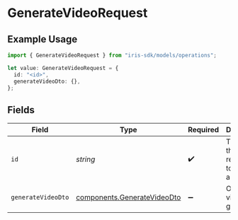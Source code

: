 # GenerateVideoRequest

## Example Usage

```typescript
import { GenerateVideoRequest } from "iris-sdk/models/operations";

let value: GenerateVideoRequest = {
  id: "<id>",
  generateVideoDto: {},
};
```

## Fields

| Field                                                                      | Type                                                                       | Required                                                                   | Description                                                                |
| -------------------------------------------------------------------------- | -------------------------------------------------------------------------- | -------------------------------------------------------------------------- | -------------------------------------------------------------------------- |
| `id`                                                                       | *string*                                                                   | :heavy_check_mark:                                                         | The ID of the recording to generate a video for                            |
| `generateVideoDto`                                                         | [components.GenerateVideoDto](../../models/components/generatevideodto.md) | :heavy_minus_sign:                                                         | Options for video generation                                               |